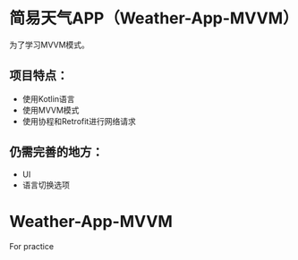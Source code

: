 # 简易天气APP（Weather-App-MVVM）
为了学习MVVM模式。 

## 项目特点：
- 使用Kotlin语言
- 使用MVVM模式
- 使用协程和Retrofit进行网络请求

## 仍需完善的地方：
- UI
- 语言切换选项

# Weather-App-MVVM
For practice
